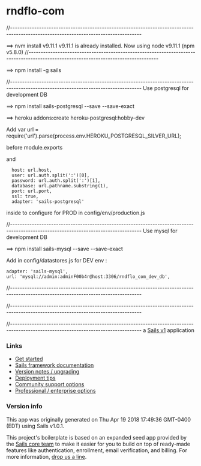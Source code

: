 # rndflo-com







//------------------------------------------------------------------------------------------------------------------------------------

==> nvm install v9.11.1
v9.11.1 is already installed.
Now using node v9.11.1 (npm v5.8.0)
//------------------------------------------------------------------------------------------------------------------------------------

==> npm install -g sails


//------------------------------------------------------------------------------------------------------------------------------------
Use postgresql for development DB


==> npm install sails-postgresql --save --save-exact

==> heroku addons:create heroku-postgresql:hobby-dev

Add 
var url = require('url').parse(process.env.HEROKU_POSTGRESQL_SILVER_URL);

before module.exports 

and

      host: url.host,
      user: url.auth.split(':')[0],
      password: url.auth.split(':')[1],
      database: url.pathname.substring(1),
      port: url.port,
      ssl: true,
      adapter: 'sails-postgresql'

inside to configure for PROD in config/env/production.js



//------------------------------------------------------------------------------------------------------------------------------------
Use mysql for development DB

==> npm install sails-mysql --save --save-exact

Add in config/datastores.js for DEV env : 

    adapter: 'sails-mysql',
    url: 'mysql://admin:adminF00b4r@host:3306/rndflo_com_dev_db',

//------------------------------------------------------------------------------------------------------------------------------------



//------------------------------------------------------------------------------------------------------------------------------------



//------------------------------------------------------------------------------------------------------------------------------------
a [Sails v1](https://sailsjs.com) application


### Links

+ [Get started](https://sailsjs.com/get-started)
+ [Sails framework documentation](https://sailsjs.com/documentation)
+ [Version notes / upgrading](https://sailsjs.com/documentation/upgrading)
+ [Deployment tips](https://sailsjs.com/documentation/concepts/deployment)
+ [Community support options](https://sailsjs.com/support)
+ [Professional / enterprise options](https://sailsjs.com/enterprise)


### Version info

This app was originally generated on Thu Apr 19 2018 17:49:36 GMT-0400 (EDT) using Sails v1.0.1.

<!-- Internally, Sails used [`sails-generate@1.15.21`](https://github.com/balderdashy/sails-generate/tree/v1.15.21/lib/core-generators/new). -->


This project's boilerplate is based on an expanded seed app provided by the [Sails core team](https://sailsjs.com/about) to make it easier for you to build on top of ready-made features like authentication, enrollment, email verification, and billing.  For more information, [drop us a line](https://sailsjs.com/support).


<!--
Note:  Generators are usually run using the globally-installed `sails` CLI (command-line interface).  This CLI version is _environment-specific_ rather than app-specific, thus over time, as a project's dependencies are upgraded or the project is worked on by different developers on different computers using different versions of Node.js, the Sails dependency in its package.json file may differ from the globally-installed Sails CLI release it was originally generated with.  (Be sure to always check out the relevant [upgrading guides](https://sailsjs.com/upgrading) before upgrading the version of Sails used by your app.  If you're stuck, [get help here](https://sailsjs.com/support).)
-->

